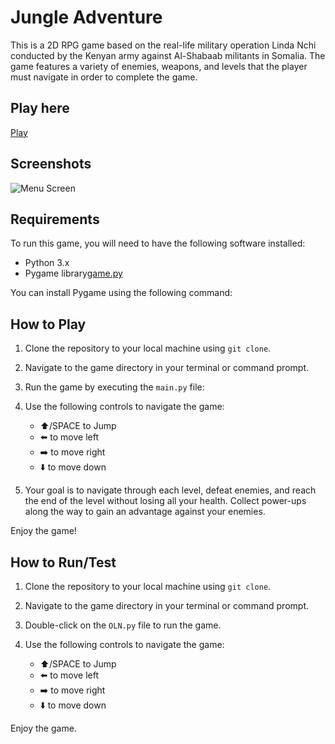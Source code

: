# Jungle Adventure

This is a 2D RPG game based on the real-life military operation Linda Nchi conducted by the Kenyan army against Al-Shabaab militants in Somalia. The game features a variety of enemies, weapons, and levels that the player must navigate in order to complete the game.

## Play here

[Play](https://muriungi6.itch.io/jungle-adventure)

## Screenshots

![Menu Screen](https://github.com/riush03/Python-Games/blob/master/Jungle%20%20Adventures/screenshots/Screenshot_1.png)
## Requirements

To run this game, you will need to have the following software installed:

- Python 3.x
- Pygame library[game.py](game.py)

You can install Pygame using the following command:


## How to Play

1. Clone the repository to your local machine using `git clone`.

2. Navigate to the game directory in your terminal or command prompt.

3. Run the game by executing the `main.py` file:

4. Use the following controls to navigate the game:
    
    - ⬆️/SPACE to Jump
    - ⬅️ to move left
    - ➡️ to move right
    - ⬇️ to move down

 
5. Your goal is to navigate through each level, defeat enemies, and reach the end of the level without losing all your health. Collect power-ups along the way to gain an advantage against your enemies.

Enjoy the game!

## How to Run/Test

1. Clone the repository to your local machine using `git clone`.

2. Navigate to the game directory in your terminal or command prompt.

3. Double-click on the `OLN.py` file to run the game.

4. Use the following controls to navigate the game:
    
    - ⬆️/SPACE to Jump
    - ⬅️ to move left
    - ➡️ to move right
    - ⬇️ to move down
 

Enjoy the game.

